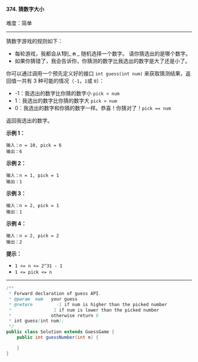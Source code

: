 #### 374. 猜数字大小

难度：简单

---

猜数字游戏的规则如下：

* 每轮游戏，我都会从**1**到_ **n** _ 随机选择一个数字。 请你猜选出的是哪个数字。
* 如果你猜错了，我会告诉你，你猜测的数字比我选出的数字是大了还是小了。

你可以通过调用一个预先定义好的接口 `int guess(int num)` 来获取猜测结果，返回值一共有 3 种可能的情况（`-1`，`1`或 `0`）：

* \-1：我选出的数字比你猜的数字小 `pick < num`
* 1：我选出的数字比你猜的数字大 `pick > num`
* 0：我选出的数字和你猜的数字一样。恭喜！你猜对了！`pick == num`

返回我选出的数字。

**示例 1：**

```
输入：n = 10, pick = 6
输出：6
```

**示例 2：**

```
输入：n = 1, pick = 1
输出：1
```

**示例 3：**

```
输入：n = 2, pick = 1
输出：1
```

**示例 4：**

```
输入：n = 2, pick = 2
输出：2
```

**提示：**

* `1 <= n <= 2^31 - 1`
* `1 <= pick <= n`

---

```Java
/**
 * Forward declaration of guess API.
 * @param  num   your guess
 * @return         -1 if num is higher than the picked number
 *			      1 if num is lower than the picked number
 *               otherwise return 0
 * int guess(int num);
 */
public class Solution extends GuessGame {
    public int guessNumber(int n) {

    }
}
```